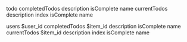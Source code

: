 todo
    completedTodos
        <item key>
            description
            isComplete
            name
    currentTodos
        <item key>
            description
            index
            isComplete
            name    

users
    $user_id
        completedTodos
            $item_id
                description
                isComplete
                name
        currentTodos
            $item_id
                description
                index
                isComplete
                name 
